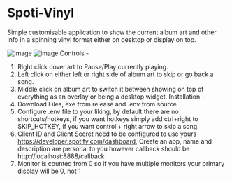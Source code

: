 # Spoti-Vinyl
Simple customisable application to show the current album art and other info in a spinning vinyl format either on desktop or display on top.

![image](https://github.com/user-attachments/assets/2e4e249e-79f2-49ff-9f79-c847a9f372a4)
![image](https://github.com/user-attachments/assets/0acb1a52-9821-4d36-a699-c887bfe96225)
Controls - 
1. Right click cover art to Pause/Play currently playing.
2. Left click on either left or right side of album art to skip or go back a song.
3. Middle click on album art to switch it between showing on top of everything as an overlay or being a desktop widget.
Installation - 
1. Download Files, exe from release and .env from source
2. Configure .env file to your liking, by default there are no shortcuts/hotkeys, if you want hotkeys simply add ctrl+right to SKIP_HOTKEY, if you want control + right arrow to skip a song.
3. Client ID and Client Secret need to be configured to use yours https://developer.spotify.com/dashboard, Create an app, name and description are personal to you however callback should be http://localhost:8888/callback
4. Monitor is counted from 0 so if you have multiple monitors your primary display will be 0, not 1
